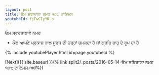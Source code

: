 ```yaml
---
layout: post
title: ਓਮ ਸ਼ਰਾਨਾਯਾ ਨਮਹ ੧੦੮ ਟਾਇਮਸ
youtubeId: fjFwCIyYK_o
---
```

 
 
 ਓਮ ਸ੍ਵਰਭਾਣਾਵੇ ਨਮਹ  
 
 -  ਕੌਣ ਆਪਣੇ ਪ੍ਰਕਾਸ਼ ਨਾਲ ਸੂਰਜ ਦੀ ਤਰ੍ਹਾਂ ਚਮਕਦਾ ਹੈ ਜਾਂ ਗ੍ਰਹਿ ਰਾਹੁ ਦੇ ਰੂਪ ਦਾ ਹੈ 
 
  
 
  
 
 
 
 
 
 


{% include youtubePlayer.html id=page.youtubeId %}
 
[Next]({{ site.baseurl }}{% link  split2/_posts/2016-05-14-ਓਮ ਸਥਿਰਾਯਾ ਨਮਹ ੧੦੮ ਟਾਇਮਸ.md%})
 
